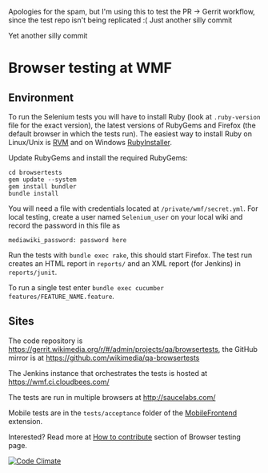 Apologies for the spam, but I'm using this to test the PR -> Gerrit workflow, since the test repo isn't being replicated :(
Just another silly commit

Yet another silly commit
# Browser testing at WMF

## Environment

To run the Selenium tests you will have to install Ruby (look at `.ruby-version` file for the exact version), the latest versions of RubyGems and Firefox (the default browser in which the tests run). The easiest way to install Ruby on Linux/Unix is [RVM](https://rvm.io/) and on Windows [RubyInstaller](http://rubyinstaller.org/).

Update RubyGems and install the required RubyGems:

    cd browsertests
    gem update --system
    gem install bundler
    bundle install

You will need a file with credentials located at `/private/wmf/secret.yml`. For local testing, create a user named `Selenium_user` on your local wiki and record the password in this file as

    mediawiki_password: password here

Run the tests with `bundle exec rake`, this should start Firefox.
The test run creates an HTML report in `reports/` and an XML report (for Jenkins) in `reports/junit`.

To run a single test enter `bundle exec cucumber features/FEATURE_NAME.feature`.

## Sites

The code repository is https://gerrit.wikimedia.org/r/#/admin/projects/qa/browsertests, the GitHub mirror is at https://github.com/wikimedia/qa-browsertests

The Jenkins instance that orchestrates the tests is hosted at https://wmf.ci.cloudbees.com/

The tests are run in multiple browsers at http://saucelabs.com/

Mobile tests are in the `tests/acceptance` folder of the [MobileFrontend](https://github.com/wikimedia/mediawiki-extensions-MobileFrontend) extension.

Interested? Read more at [How to contribute](http://www.mediawiki.org/wiki/QA/Browser_testing#How_to_contribute) section of Browser testing page.

[![Code Climate](https://codeclimate.com/badge.png)](https://codeclimate.com/github/wikimedia/qa-browsertests)
